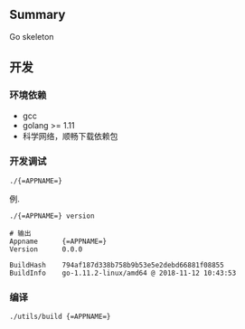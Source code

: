 ## Summary

Go skeleton

## 开发

### 环境依赖

* gcc
* golang >= 1.11
* 科学网络，顺畅下载依赖包

### 开发调试

``` shell
./{=APPNAME=}
```

例.

``` shell
./{=APPNAME=} version

# 输出
Appname      {=APPNAME=}
Version      0.0.0

BuildHash    794af187d338b758b9b53e5e2debd66881f08855
BuildInfo    go-1.11.2-linux/amd64 @ 2018-11-12 10:43:53
```

### 编译

``` shell
./utils/build {=APPNAME=}
```
